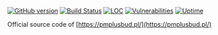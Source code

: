 [![GitHub version](https://badge.fury.io/gh/krystian-mw%2Fpmplusbud.png)](https://badge.fury.io/gh/krystian-mw%2Fpmplusbud)
[![Build Status](https://travis-ci.com/krystian-mw/pmplusbud.svg?branch=master)](https://travis-ci.com/krystian-mw/pmplusbud)
[![LOC](https://img.shields.io/badge/dynamic/json?label=LOC&query=%24%5B-1%3A%3A1%5D.linesOfCode&url=https%3A%2F%2Fapi.codetabs.com%2Fv1%2Floc%2F%3Fgithub%3Dkrystian-mw%2Fpmplusbud)](https://shields.io)
[![Vulnerabilities](https://img.shields.io/snyk/vulnerabilities/github/krystian-mw/pmplusbud)](https://shields.io)
[![Uptime](https://img.shields.io/uptimerobot/ratio/m785818793-8daff23436abc9f27a28e75e)](https://uptimerobot.com/)

Official source code of [https://pmplusbud.pl/](https://pmplusbud.pl/)
